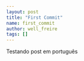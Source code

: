 ```yaml
---
layout: post
title: "First Commit"
name: first_commit
author: well_freire
tags: []
---
```


Testando post em português